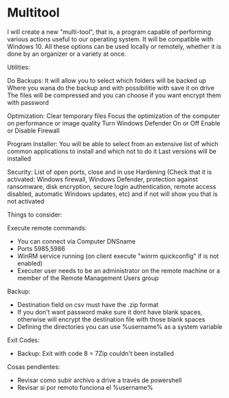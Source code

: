 # Multitool
I will create a new "multi-tool", that is, a program capable of performing various actions useful to our operating system. It will be compatible with Windows 10. All these options can be used locally or remotely, whether it is done by an organizer or a variety at once.

Utilities:

Do Backups:
It will allow you to select which folders will be backed up
Where you wana do the backup and with possibilitie with save it on drive
The files will be compressed and you can choose if you want encrypt them with password

Optimization:
Clear temporary files
Focus the optimization of the computer on performance or image quality
Turn Windows Defender On or Off
Enable or Disable Firewall

Program Installer:
You will be able to select from an extensive list of which common applications to install and which not to do it
Last versions will be installed

Security:
List of open ports, close and in use
Hardening (Check that it is activated: Windows firewall, Windows Defender, protection against ransomware, disk encryption, secure login authentication, remote access disabled, automatic Windows updates, etc) and if not will show you that is not activated

Things to consider:

Execute remote commands:
 - You can connect via Computer DNSname
 - Ports 5985,5986
 - WinRM service running (on client execute "winrm quickconfig" if is not enabled)
 - Executer user needs to be an administrator on the remote machine or a member of the Remote Management Users group

Backup:
 - Destination field on csv must have the .zip format
 - If you don't want password make sure it dont have blank spaces, otherwise will encrypt the destination file with those blank spaces
 - Defining the directories you can use %username% as a system variable

Exit Codes:
 - Backup:
	 Exit with code 8 = 7Zip couldn't been installed

Cosas pendientes:
 - Revisar como subir archivo a drive a través de powershell
 - Revisar si por remoto funciona el %username%